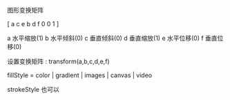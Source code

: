 图形变换矩阵

[
    a c e
    b d f
    0 0 1
]

a 水平缩放(1)
b 水平倾斜(0)
c 垂直倾斜(0)
d 垂直缩放(1)
e 水平位移(0)
f 垂直位移(0)

设置变换矩阵 : transform(a,b,c,d,e,f)

fillStyle = color | gradient | images | canvas | video

strokeStyle 也可以
